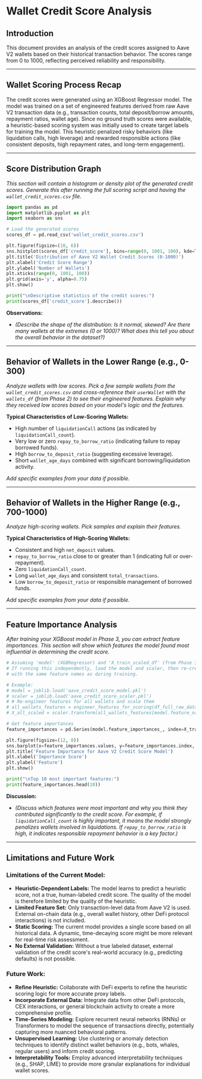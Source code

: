 # Wallet Credit Score Analysis

## Introduction
This document provides an analysis of the credit scores assigned to Aave V2 wallets based on their historical transaction behavior. The scores range from 0 to 1000, reflecting perceived reliability and responsibility.

---

## Wallet Scoring Process Recap
The credit scores were generated using an XGBoost Regressor model. The model was trained on a set of engineered features derived from raw Aave V2 transaction data (e.g., transaction counts, total deposit/borrow amounts, repayment ratios, wallet age). Since no ground truth scores were available, a heuristic-based scoring system was initially used to create target labels for training the model. This heuristic penalized risky behaviors (like liquidation calls, high leverage) and rewarded responsible actions (like consistent deposits, high repayment rates, and long-term engagement).

---

## Score Distribution Graph
*This section will contain a histogram or density plot of the generated credit scores. Generate this after running the full scoring script and having the `wallet_credit_scores.csv` file.*

```python
import pandas as pd
import matplotlib.pyplot as plt
import seaborn as sns

# Load the generated scores
scores_df = pd.read_csv('wallet_credit_scores.csv')

plt.figure(figsize=(10, 6))
sns.histplot(scores_df['credit_score'], bins=range(0, 1001, 100), kde=True, color='skyblue', edgecolor='black')
plt.title('Distribution of Aave V2 Wallet Credit Scores (0-1000)')
plt.xlabel('Credit Score Range')
plt.ylabel('Number of Wallets')
plt.xticks(range(0, 1001, 100))
plt.grid(axis='y', alpha=0.75)
plt.show()

print("\nDescriptive statistics of the credit scores:")
print(scores_df['credit_score'].describe())
```

**Observations:**
- *(Describe the shape of the distribution: Is it normal, skewed? Are there many wallets at the extremes (0 or 1000)? What does this tell you about the overall behavior in the dataset?)*

---

## Behavior of Wallets in the Lower Range (e.g., 0-300)
*Analyze wallets with low scores. Pick a few sample wallets from the `wallet_credit_scores.csv` and cross-reference their `userWallet` with the `wallets_df` (from Phase 2) to see their engineered features. Explain why they received low scores based on your model's logic and the features.*

**Typical Characteristics of Low-Scoring Wallets:**
- High number of `liquidationCall` actions (as indicated by `liquidationCall_count`).
- Very low or zero `repay_to_borrow_ratio` (indicating failure to repay borrowed funds).
- High `borrow_to_deposit_ratio` (suggesting excessive leverage).
- Short `wallet_age_days` combined with significant borrowing/liquidation activity.

*Add specific examples from your data if possible.*

---

## Behavior of Wallets in the Higher Range (e.g., 700-1000)
*Analyze high-scoring wallets. Pick samples and explain their features.*

**Typical Characteristics of High-Scoring Wallets:**
- Consistent and high `net_deposit` values.
- `repay_to_borrow_ratio` close to or greater than 1 (indicating full or over-repayment).
- Zero `liquidationCall_count`.
- Long `wallet_age_days` and consistent `total_transactions`.
- Low `borrow_to_deposit_ratio` or responsible management of borrowed funds.

*Add specific examples from your data if possible.*

---

## Feature Importance Analysis
*After training your XGBoost model in Phase 3, you can extract feature importances. This section will show which features the model found most influential in determining the credit score.*

```python
# Assuming 'model' (XGBRegressor) and 'X_train_scaled_df' (from Phase 3) are available
# If running this independently, load the model and scaler, then re-create X_predict_scaled_df
# with the same feature names as during training.

# Example:
# model = joblib.load('aave_credit_score_model.pkl')
# scaler = joblib.load('aave_credit_score_scaler.pkl')
# # Re-engineer features for all wallets and scale them
# all_wallets_features = engineer_features_for_scoring(df_full_raw_data) # Assuming df_full_raw_data is loaded
# X_all_scaled = scaler.transform(all_wallets_features[model.feature_names_in_])

# Get feature importances
feature_importances = pd.Series(model.feature_importances_, index=X_train_scaled_df.columns).sort_values(ascending=False)

plt.figure(figsize=(12, 8))
sns.barplot(x=feature_importances.values, y=feature_importances.index, palette='viridis')
plt.title('Feature Importance for Aave V2 Credit Score Model')
plt.xlabel('Importance Score')
plt.ylabel('Feature')
plt.show()

print("\nTop 10 most important features:")
print(feature_importances.head(10))
```

**Discussion:**
- *(Discuss which features were most important and why you think they contributed significantly to the credit score. For example, if `liquidationCall_count` is highly important, it means the model strongly penalizes wallets involved in liquidations. If `repay_to_borrow_ratio` is high, it indicates responsible repayment behavior is a key factor.)*

---

## Limitations and Future Work

### Limitations of the Current Model:
- **Heuristic-Dependent Labels:** The model learns to predict a heuristic score, not a true, human-labeled credit score. The quality of the model is therefore limited by the quality of the heuristic.
- **Limited Feature Set:** Only transaction-level data from Aave V2 is used. External on-chain data (e.g., overall wallet history, other DeFi protocol interactions) is not included.
- **Static Scoring:** The current model provides a single score based on all historical data. A dynamic, time-decaying score might be more relevant for real-time risk assessment.
- **No External Validation:** Without a true labeled dataset, external validation of the credit score's real-world accuracy (e.g., predicting defaults) is not possible.

### Future Work:
- **Refine Heuristic:** Collaborate with DeFi experts to refine the heuristic scoring logic for more accurate proxy labels.
- **Incorporate External Data:** Integrate data from other DeFi protocols, CEX interactions, or general blockchain activity to create a more comprehensive profile.
- **Time-Series Modeling:** Explore recurrent neural networks (RNNs) or Transformers to model the sequence of transactions directly, potentially capturing more nuanced behavioral patterns.
- **Unsupervised Learning:** Use clustering or anomaly detection techniques to identify distinct wallet behaviors (e.g., bots, whales, regular users) and inform credit scoring.
- **Interpretability Tools:** Employ advanced interpretability techniques (e.g., SHAP, LIME) to provide more granular explanations for individual wallet scores. 